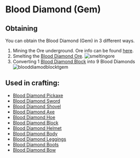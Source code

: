 # Blood Diamond (Gem)

## Obtaining

You can obtain the Blood Diamond (Gem) in 3 different ways.

1) Mining the Ore underground. Ore info can be found [here](https://teamcstudios.github.io/CStudiosMod/wiki/blooddiamondore).<br/>
2) Smelting the [Blood Diamond Ore](https://teamcstudios.github.io/CStudiosMod/wiki/blooddiamondore).
![smeltingore](https://t.gyazo.com/teams/chew/8f820fc96b5af05bdd1b68a0b59de272.png)
3) Converting 1 [Blood Diamond Block](https://teamcstudios.github.io/CStudiosMod/wiki/blooddiamondblock) into 9 Blood Diamonds
![blooddiamodblocktgem](https://t.gyazo.com/teams/chew/a365d4a893e7659d7b507deba2d84dad.png)

## Used in crafting:

- [Blood Diamond Pickaxe](https://teamcstudios.github.io/CStudiosMod/wiki/blooddiamondpickaxe)
- [Blood Diamond Sword](https://teamcstudios.github.io/CStudiosMod/wiki/blooddiamondsword)
- [Blood Diamond Shovel](https://teamcstudios.github.io/CStudiosMod/wiki/blooddiamondshovel)
- [Blood Diamond Axe](https://teamcstudios.github.io/CStudiosMod/wiki/blooddiamondaxe)
- [Blood Diamond Hoe](https://teamcstudios.github.io/CStudiosMod/wiki/blooddiamondhoe)
- [Blood Diamond Block](https://teamcstudios.github.io/CStudiosMod/wiki/blooddiamondblock)
- [Blood Diamond Helmet](https://teamcstudios.github.io/CStudiosMod/wiki/blooddiamondhelmet)
- [Blood Diamond Body](https://teamcstudios.github.io/CStudiosMod/wiki/blooddiamondbody)
- [Blood Diamond Leggings](https://teamcstudios.github.io/CStudiosMod/wiki/blooddiamondleggings)
- [Blood Diamond Boots](https://teamcstudios.github.io/CStudiosMod/wiki/blooddiamondboots)
- [Blood Diamond Bow](https://teamcstudios.github.io/CStudiosMod/wiki/blooddiamondbow)
